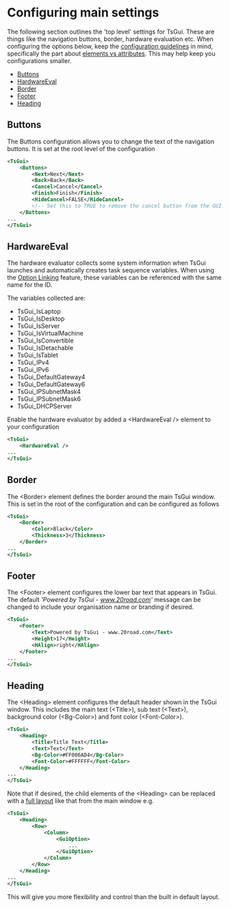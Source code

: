 # Configuring main settings

The following section outlines the 'top level' settings for TsGui. These are things like the navigation buttons, border, hardware evaluation etc. When configuring the options below, keep the [configuration guidelines](/documentation/ConfigGuidelines.md#elements-vs-attributes) in mind, specifically the part about [elements vs attributes](/documentation/ConfigGuidelines.md#elements-vs-attributes). This may help keep you configurations smaller.

* [Buttons](#buttons)
* [HardwareEval](#hardwareeval)
* [Border](#border)
* [Footer](#footer)
* [Heading](#heading)


## Buttons
The Buttons configuration allows you to change the text of the navigation buttons. It  is set at the root level of the configuration
```xml
<TsGui>
    <Buttons>
        <Next>Next</Next>
        <Back>Back</Back>
        <Cancel>Cancel</Cancel>
        <Finish>Finish</Finish>
        <HideCancel>FALSE</HideCancel>
        <!-- Set this to TRUE to remove the cancel button from the GUI. -->
    </Buttons>
...
</TsGui>
```

## HardwareEval
The hardware evaluator collects some system information when TsGui launches and automatically creates task sequence variables. When using the [Option Linking](/documentation/features/OptionLinking.md) feature, these variables can be referenced with the same name for the ID.

The variables collected are:

* TsGui_IsLaptop
* TsGui_IsDesktop
* TsGui_IsServer
* TsGui_IsVirtualMachine
* TsGui_IsConvertible
* TsGui_IsDetachable
* TsGui_IsTablet
* TsGui_IPv4
* TsGui_IPv6
* TsGui_DefaultGateway4
* TsGui_DefaultGateway6
* TsGui_IPSubnetMask4
* TsGui_IPSubnetMask6
* TsGui_DHCPServer

Enable the hardware evaluator by added a \<HardwareEval /> element to your configuration
```xml
<TsGui>
    <HardwareEval />
...
</TsGui>
```




## Border
The \<Border> element defines the border around the main TsGui window. This is set in the root of the configuration and can be configured as follows  

```xml
<TsGui>
    <Border>
        <Color>Black</Color>
        <Thickness>3</Thickness>
    </Border>
...
</TsGui>
```

## Footer
The \<Footer> element configures the lower bar text that appears in TsGui. The default _'Powered by TsGui - www.20road.com'_ message can be changed to include your organisation name or branding if desired.

```xml
<TsGui>
    <Footer>
        <Text>Powered by TsGui - www.20road.com</Text>
        <Height>17</Height>
        <HAlign>right</HAlign>
    </Footer>
...
</TsGui>
```

## Heading
The \<Heading> element configures the default header shown in the TsGui window. This includes the main text (\<Title>), sub text (\<Text>), background color (\<Bg-Color>) and font color (\<Font-Color>).


```xml
<TsGui>
    <Heading>
        <Title>Title Text</Title>
        <Text>Text</Text>
        <Bg-Color>#FF006AD4</Bg-Color>
        <Font-Color>#FFFFFF</Font-Color>
    </Heading>
...
</TsGui>
```

Note that if desired, the child elements of the \<Heading> can be replaced with a [full layout](/documentation//Layout.md) like that from the main window e.g.

```xml
<TsGui>
    <Heading>
        <Row>
            <Column>
                <GuiOption>
                    ...
                </GuiOption>
            </Column>
        </Row>
    </Heading>
...
</TsGui>
```

This will give you more flexibility and control than the built in default layout. 